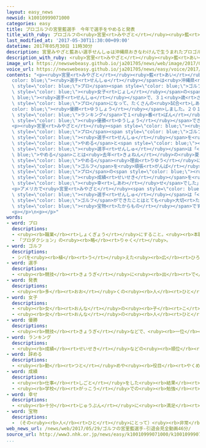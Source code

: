 ```yaml
---
layout: easy_news
newsid: k10010999071000
categories: easy
title: プロゴルフの宮里藍選手　今年で選手をやめると発表
title_with_ruby: プロゴルフの<ruby>宮里<rt>みやざと</rt></ruby><ruby>藍<rt>あい</rt></ruby><ruby>選手<rt>せんしゅ</rt></ruby>　<ruby>今年<rt>ことし</rt></ruby>で<ruby>選手<rt>せんしゅ</rt></ruby>をやめると<ruby>発表<rt>はっぴょう</rt></ruby>
last_modified_at: '2017-05-30T11:30:00+09:00'
datetime: 2017年05月30日 11時30分
description: 宮里みやざと藍あい選手せんしゅは沖縄県おきなわけんで生うまれたプロゴルフの女子じょしの選手せんしゅで、３１歳さいです。
description_with_ruby: <ruby>宮里<rt>みやざと</rt></ruby><ruby>藍<rt>あい</rt></ruby><ruby>選手<rt>せんしゅ</rt></ruby>は<ruby>沖縄県<rt>おきなわけん</rt></ruby>で<ruby>生<rt>う</rt></ruby>まれたプロゴルフの<ruby>女子<rt>じょし</rt></ruby>の<ruby>選手<rt>せんしゅ</rt></ruby>で、３１<ruby>歳<rt>さい</rt></ruby>です。
image_url: https://newswebeasy.github.io/ja201705/news/web/image/2017/05/30/k10010999071000.jpg
voice_url: https://newswebeasy.github.io/ja201705/news/easy/voice/2017/05/30/k10010999071000.mp3
contents: "<p><ruby>宮里<rt>みやざと</rt></ruby><ruby>藍<rt>あい</rt></ruby><span style=\"\
  color: blue;\"><ruby>選手<rt>せんしゅ</rt></ruby></span>は<ruby>沖縄県<rt>おきなわけん</rt></ruby>で<ruby>生<rt>う</rt></ruby>まれた<span\
  \ style=\"color: blue;\">プロ</span><span style=\"color: blue;\">ゴルフ</span>の<span\
  \ style=\"color: blue;\"><ruby>女子<rt>じょし</rt></ruby></span>の<span style=\"color:\
  \ blue;\"><ruby>選手<rt>せんしゅ</rt></ruby></span>で、３１<ruby>歳<rt>さい</rt></ruby>です。１８<ruby>歳<rt>さい</rt></ruby>で<span\
  \ style=\"color: blue;\">プロ</span>になって、たくさんの<ruby>試合<rt>しあい</rt></ruby>で<span style=\"\
  color: blue;\"><ruby>優勝<rt>ゆうしょう</rt></ruby></span>しました。２０１０<ruby>年<rt>ねん</rt></ruby>に<ruby>世界<rt>せかい</rt></ruby>の<span\
  \ style=\"color: blue;\">ランキング</span>で１<ruby>番<rt>ばん</rt></ruby>になりましたが、そのあと<span\
  \ style=\"color: blue;\"><ruby>優勝<rt>ゆうしょう</rt></ruby></span>できなくなって、<ruby>今<rt>いま</rt></ruby>は<ruby>世界<rt>せかい</rt></ruby>で１１５<ruby>番<rt>ばん</rt></ruby>です。</p>\n\
  <p><ruby>宮里<rt>みやざと</rt></ruby><span style=\"color: blue;\"><ruby>選手<rt>せんしゅ</rt></ruby></span>は２９<ruby>日<rt>にち</rt></ruby>、<span\
  \ style=\"color: blue;\">プロ</span><span style=\"color: blue;\">ゴルフ</span>の<span\
  \ style=\"color: blue;\"><ruby>選手<rt>せんしゅ</rt></ruby></span>を<ruby>今年<rt>ことし</rt></ruby>で<span\
  \ style=\"color: blue;\">やめる</span>と<span style=\"color: blue;\"><ruby>発表<rt>はっぴょう</rt></ruby></span>しました。<ruby>宮里<rt>みやざと</rt></ruby><span\
  \ style=\"color: blue;\"><ruby>選手<rt>せんしゅ</rt></ruby></span>は「<span style=\"color:\
  \ blue;\">やめる</span>ことは<ruby>去年<rt>きょねん</rt></ruby>の<ruby>夏<rt>なつ</rt></ruby>ごろ<ruby>決<rt>き</rt></ruby>めました」と<ruby>言<rt>い</rt></ruby>いました。<span\
  \ style=\"color: blue;\">やめる</span><ruby>理由<rt>りゆう</rt></ruby>については「４<ruby>年<rt>ねん</rt></ruby>ぐらい<ruby>前<rt>まえ</rt></ruby>から<span\
  \ style=\"color: blue;\">ゴルフ</span>を<ruby>頑張<rt>がんば</rt></ruby>る<ruby>気持<rt>きも</rt></ruby>ちを<ruby>持<rt>も</rt></ruby>ち<ruby>続<rt>つづ</rt></ruby>けることができなくなりました」と<ruby>説明<rt>せつめい</rt></ruby>しました。そして「<span\
  \ style=\"color: blue;\">プロ</span>の<span style=\"color: blue;\"><ruby>選手<rt>せんしゅ</rt></ruby></span>になってから<ruby>今<rt>いま</rt></ruby>までいい<span\
  \ style=\"color: blue;\"><ruby>成績<rt>せいせき</rt></ruby></span>を<ruby>出<rt>だ</rt></ruby>すことができて、とても<span\
  \ style=\"color: blue;\"><ruby>幸<rt>しあわ</rt></ruby>せ</span>でした」と<ruby>話<rt>はな</rt></ruby>しました。</p>\n\
  <p>アメリカで<ruby>宮里<rt>みやざと</rt></ruby><span style=\"color: blue;\"><ruby>選手<rt>せんしゅ</rt></ruby></span>と１０<ruby>年<rt>ねん</rt></ruby><ruby>一緒<rt>いっしょ</rt></ruby>に<ruby>試合<rt>しあい</rt></ruby>に<ruby>出<rt>で</rt></ruby>ている<ruby>横峯<rt>よこみね</rt></ruby>さくら<span\
  \ style=\"color: blue;\"><ruby>選手<rt>せんしゅ</rt></ruby></span>は「<ruby>寂<rt>さび</rt></ruby>しいですが、<ruby>藍<rt>あい</rt></ruby>ちゃんと<ruby>同<rt>おな</rt></ruby>じ<ruby>時<rt>とき</rt></ruby>に<span\
  \ style=\"color: blue;\">ゴルフ</span>ができたことはとても<ruby>大切<rt>たいせつ</rt></ruby>な<span\
  \ style=\"color: blue;\"><ruby>宝物<rt>たからもの</rt></ruby></span>です」とインターネットに<ruby>書<rt>か</rt></ruby>きました。</p>\n\
  <p></p>\n<p></p>"
words:
- word: プロ
  descriptions:
  - <ruby><rb>職業</rb><rt>しょくぎょう</rt></ruby>にすること。<ruby><rb>本職</rb><rt>ほんしょく</rt></ruby>。<ruby><rb>専門</rb><rt>せんもん</rt></ruby>。
  - 「プロダクション」の<ruby><rb>略</rb><rt>りゃく</rt></ruby>。
- word: ゴルフ
  descriptions:
  - シバを<ruby><rb>植</rb><rt>う</rt></ruby>えた<ruby><rb>広</rb><rt>ひろ</rt></ruby>い<ruby><rb>場所</rb><rt>ばしょ</rt></ruby>に、一八か<ruby><rb>所</rb><rt>しょ</rt></ruby>の<ruby><rb>穴</rb><rt>あな</rt></ruby>（ホール）のあるコースを<ruby><rb>作</rb><rt>つく</rt></ruby>り、<ruby><rb>小</rb><rt>ちい</rt></ruby>さいボールをクラブで<ruby><rb>打</rb><rt>う</rt></ruby>って、<ruby><rb>穴</rb><rt>あな</rt></ruby>の<ruby><rb>中</rb><rt>なか</rt></ruby>に<ruby><rb>入</rb><rt>い</rt></ruby>れていく<ruby><rb>競技</rb><rt>きょうぎ</rt></ruby>。
- word: 選手
  descriptions:
  - <ruby><rb>競技</rb><rt>きょうぎ</rt></ruby>に<ruby><rb>出</rb><rt>で</rt></ruby>るために<ruby><rb>選</rb><rt>えら</rt></ruby>ばれた<ruby><rb>人</rb><rt>ひと</rt></ruby>。
- word: 発表
  descriptions:
  - <ruby><rb>多</rb><rt>おお</rt></ruby>くの<ruby><rb>人</rb><rt>ひと</rt></ruby>に<ruby><rb>広</rb><rt>ひろ</rt></ruby>く<ruby><rb>知</rb><rt>し</rt></ruby>らせること。
- word: 女子
  descriptions:
  - <ruby><rb>女</rb><rt>おんな</rt></ruby>の<ruby><rb>子</rb><rt>こ</rt></ruby>。
  - <ruby><rb>女</rb><rt>おんな</rt></ruby>の<ruby><rb>人</rb><rt>ひと</rt></ruby>。<ruby><rb>女性</rb><rt>じょせい</rt></ruby>。
- word: 優勝
  descriptions:
  - <ruby><rb>競技</rb><rt>きょうぎ</rt></ruby>などで、<ruby><rb>一位</rb><rt>いちい</rt></ruby>で<ruby><rb>勝</rb><rt>か</rt></ruby>つこと。
- word: ランキング
  descriptions:
  - <ruby><rb>成績</rb><rt>せいせき</rt></ruby>などの<ruby><rb>順位</rb><rt>じゅんい</rt></ruby>。<ruby><rb>等級</rb><rt>とうきゅう</rt></ruby>。
- word: 辞める
  descriptions:
  - <ruby><rb>勤</rb><rt>つと</rt></ruby>めや<ruby><rb>役目</rb><rt>やくめ</rt></ruby>から<ruby><rb>退</rb><rt>しりぞ</rt></ruby>く。
- word: 成績
  descriptions:
  - <ruby><rb>仕事</rb><rt>しごと</rt></ruby>をした<ruby><rb>結果</rb><rt>けっか</rt></ruby>。できばえ。
  - <ruby><rb>学校</rb><rt>がっこう</rt></ruby>での<ruby><rb>勉強</rb><rt>べんきょう</rt></ruby>のできぐあい。
- word: 幸せ
  descriptions:
  - <ruby><rb>十分</rb><rt>じゅうぶん</rt></ruby>に<ruby><rb>満足</rb><rt>まんぞく</rt></ruby>している<ruby><rb>状態</rb><rt>じょうたい</rt></ruby>。<ruby><rb>幸福</rb><rt>こうふく</rt></ruby>。
- word: 宝物
  descriptions:
  - （その<ruby><rb>人</rb><rt>ひと</rt></ruby>にとって）<ruby><rb>非常</rb><rt>ひじょう</rt></ruby>に<ruby><rb>大切</rb><rt>たいせつ</rt></ruby>なもの。
web_news_url: /news/web/2017/05/29/ゴルフの宮里藍選手-引退会見全動画46分/
source_url: http://www3.nhk.or.jp/news/easy/k10010999071000/k10010999071000.html
...
```

